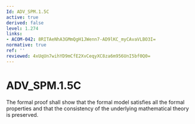 ```yaml
---
Id: ADV_SPM.1.5C
active: true
derived: false
level: 1.274
links:
- ACOM-042: 8RITAeNhA3GMmQgH1JWenn7-AD9lKC_myCAvaVLBO3I=
normative: true
ref: ''
reviewed: 4xUqUn7wihYD9mCfE2XvCeqyXC8za6m956UnI5bf0Q0=
---
```


# ADV_SPM.1.5C

The formal proof shall show that the formal model satisfies all the formal properties and that the consistency of the underlying mathematical theory is preserved.